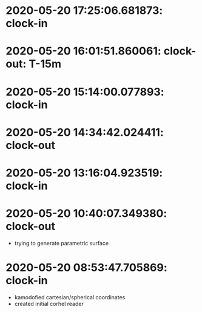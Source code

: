 
# 2020-05-20 17:25:06.681873: clock-in

# 2020-05-20 16:01:51.860061: clock-out: T-15m 


# 2020-05-20 15:14:00.077893: clock-in

# 2020-05-20 14:34:42.024411: clock-out


# 2020-05-20 13:16:04.923519: clock-in

# 2020-05-20 10:40:07.349380: clock-out

* trying to generate parametric surface

# 2020-05-20 08:53:47.705869: clock-in

* kamodofied cartesian/spherical coordinates
* created initial corhel reader
